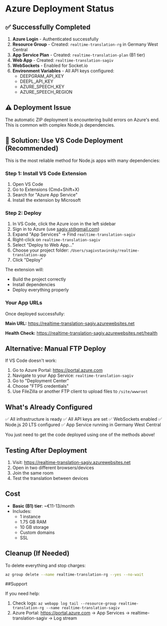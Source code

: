 # Azure Deployment Status

## ✅ Successfully Completed

1. **Azure Login** - Authenticated successfully
2. **Resource Group** - Created: `realtime-translation-rg` in Germany West Central
3. **App Service Plan** - Created: `realtime-translation-plan` (B1 tier)
4. **Web App** - Created: `realtime-translation-sagiv`
5. **WebSockets** - Enabled for Socket.io
6. **Environment Variables** - All API keys configured:
   - DEEPGRAM_API_KEY
   - DEEPL_API_KEY
   - AZURE_SPEECH_KEY
   - AZURE_SPEECH_REGION

## ⚠️ Deployment Issue

The automatic ZIP deployment is encountering build errors on Azure's end. This is common with complex Node.js dependencies.

## 🎯 Solution: Use VS Code Deployment (Recommended)

This is the most reliable method for Node.js apps with many dependencies:

### Step 1: Install VS Code Extension
1. Open VS Code
2. Go to Extensions (Cmd+Shift+X)
3. Search for "Azure App Service"
4. Install the extension by Microsoft

### Step 2: Deploy
1. In VS Code, click the Azure icon in the left sidebar
2. Sign in to Azure (use sagiv.st@gmail.com)
3. Expand "App Services" → Find `realtime-translation-sagiv`
4. Right-click on `realtime-translation-sagiv`
5. Select "Deploy to Web App..."
6. Choose your project folder: `/Users/sagivstavinsky/realtime-translation-app`
7. Click "Deploy"

The extension will:
- Build the project correctly
- Install dependencies
- Deploy everything properly

### Your App URLs

Once deployed successfully:

**Main URL:** https://realtime-translation-sagiv.azurewebsites.net

**Health Check:** https://realtime-translation-sagiv.azurewebsites.net/health

## Alternative: Manual FTP Deploy

If VS Code doesn't work:

1. Go to Azure Portal: https://portal.azure.com
2. Navigate to your App Service: `realtime-translation-sagiv`
3. Go to "Deployment Center"
4. Choose "FTPS credentials"
5. Use FileZilla or another FTP client to upload files to `/site/wwwroot`

## What's Already Configured

✅ All infrastructure is ready
✅ All API keys are set
✅ WebSockets enabled
✅ Node.js 20 LTS configured
✅ App Service running in Germany West Central

You just need to get the code deployed using one of the methods above!

## Testing After Deployment

1. Visit: https://realtime-translation-sagiv.azurewebsites.net
2. Open in two different browsers/devices
3. Join the same room
4. Test the translation between devices

## Cost

- **Basic (B1) tier**: ~€11-13/month
- Includes:
  - 1 instance
  - 1.75 GB RAM
  - 10 GB storage
  - Custom domains
  - SSL

## Cleanup (If Needed)

To delete everything and stop charges:
```bash
az group delete --name realtime-translation-rg --yes --no-wait
```

##Support

If you need help:
1. Check logs: `az webapp log tail --resource-group realtime-translation-rg --name realtime-translation-sagiv`
2. Azure Portal: https://portal.azure.com → App Services → realtime-translation-sagiv → Log stream
